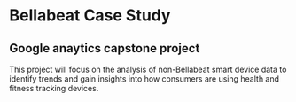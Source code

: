 # Bellabeat Case Study 
## Google anaytics capstone project 

This project will focus on the analysis of non-Bellabeat smart device data to identify trends and gain insights into how consumers are using health and fitness tracking devices.
